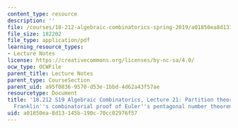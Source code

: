 ```yaml
---
content_type: resource
description: ''
file: /courses/18-212-algebraic-combinatorics-spring-2019/a01850ea8d13145b190c70cc02976f57_MIT18_212S19_lec21.pdf
file_size: 182202
file_type: application/pdf
learning_resource_types:
- Lecture Notes
license: https://creativecommons.org/licenses/by-nc-sa/4.0/
ocw_type: OCWFile
parent_title: Lecture Notes
parent_type: CourseSection
parent_uid: a95f0836-9570-d53e-1bbd-4d62a43f57ae
resourcetype: Document
title: '18.212 S19 Algebraic Combinatorics, Lecture 21: Partition theory (cont.).
  Franklin''s combinatorial proof of Euler''s pentagonal number theorem and more'
uid: a01850ea-8d13-145b-190c-70cc02976f57
---
```

